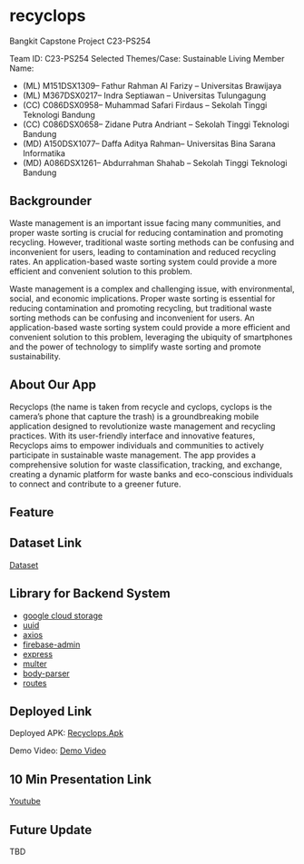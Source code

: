 # recyclops
Bangkit Capstone Project C23-PS254

Team ID: C23-PS254
Selected Themes/Case: Sustainable Living
Member Name:
- (ML) M151DSX1309– Fathur Rahman Al Farizy – Universitas Brawijaya
- (ML) M367DSX0217– Indra Septiawan – Universitas Tulungagung
- (CC) C086DSX0958– Muhammad Safari Firdaus – Sekolah Tinggi Teknologi Bandung
- (CC) C086DSX0658– Zidane Putra Andriant – Sekolah Tinggi Teknologi Bandung
- (MD) A150DSX1077– Daffa Aditya Rahman– Universitas Bina Sarana Informatika
- (MD) A086DSX1261– Abdurrahman Shahab – Sekolah Tinggi Teknologi Bandung

## Backgrounder
Waste management is an important issue facing many communities, and proper waste sorting is crucial for reducing contamination and promoting recycling. However, traditional waste sorting methods can be confusing and inconvenient for users, leading to contamination and reduced recycling rates. An application-based waste sorting system could provide a more efficient and convenient solution to this problem.

Waste management is a complex and challenging issue, with environmental, social, and economic implications. Proper waste sorting is essential for reducing contamination and promoting recycling, but traditional waste sorting methods can be confusing and inconvenient for users. An application-based waste sorting system could provide a more efficient and convenient solution to this problem, leveraging the ubiquity of smartphones and the power of technology to simplify waste sorting and promote sustainability. 

## About Our App

Recyclops (the name is taken from recycle and cyclops, cyclops is the camera’s phone that capture the trash) is a groundbreaking mobile application designed to revolutionize waste management and recycling practices. With its user-friendly interface and innovative features, Recyclops aims to empower individuals and communities to actively participate in sustainable waste management. The app provides a comprehensive solution for waste classification, tracking, and exchange, creating a dynamic platform for waste banks and eco-conscious individuals to connect and contribute to a greener future.

## Feature

## Dataset Link

[Dataset]

## Library for Backend System
- [google cloud storage]
- [uuid]
- [axios]
- [firebase-admin]
- [express]
- [multer]
- [body-parser]
- [routes]

## Deployed Link

Deployed APK:
[Recyclops.Apk] 

Demo Video:
[Demo Video]    

## 10 Min Presentation Link

[Youtube]

## Future Update

TBD

[//]: # (These are reference links used in the body of this note and get stripped out when the markdown processor does its job. There is no need to format nicely because it shouldn't be seen. Thanks SO - http://stackoverflow.com/questions/4823468/store-comments-in-markdown-syntax)

   [Recyclops.Apk]: <https://drive.google.com/file/d/1oiVZEyde-X9bimXCD_4AnTcQBMvcFOTN/view?usp=sharing>
   [Demo Video]: <https://drive.google.com/file/d/1lUxnFKxhfeuqe0JGoEiejdkDWzt24pa-/view?usp=sharing>
   [Dataset]: <https://www.kaggle.com/datasets/40801637f6f0746c8ee76e66812da0bc51363e1b707737f05085777528a6859a>
   [Youtube]: <https://youtu.be/VPozlOGYTYc>
   [google cloud storage]: <https://www.npmjs.com/package/@google-cloud/storage>
   [uuid]: <https://www.npmjs.com/package/uuid>
   [axios]: <https://www.npmjs.com/package/axios>
   [firebase-admin]: <https://www.npmjs.com/package/firebase-admin>
   [express]: <https://expressjs.com/>
   [multer]: <https://www.npmjs.com/package/multer>
   [body-parser]: <https://www.npmjs.com/package/body-parser>
   [routes]: <https://expressjs.com/en/guide/routing.html>
